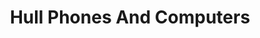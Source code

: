 ---
title: "Hull Phones And Computers"
url: /kingston-upon-hull/hull-phones-and-computers/
shop: Computer
---